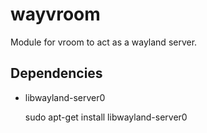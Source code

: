 # wayvroom

Module for vroom to act as a wayland server.

## Dependencies

* libwayland-server0

  sudo apt-get install libwayland-server0

